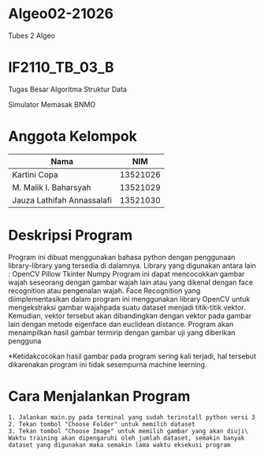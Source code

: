 # Algeo02-21026
Tubes 2 Algeo
# IF2110_TB_03_B
Tugas Besar Algoritma Struktur Data

Simulator Memasak BNMO

# Anggota Kelompok
| Nama | NIM |
| ----------- | ----------- |
| Kartini Copa | 13521026 |
| M. Malik I. Baharsyah | 13521029 |
| Jauza Lathifah Annassalafi | 13521030 |

# Deskripsi Program
Program ini dibuat menggunakan bahasa python dengan penggunaan library-library yang tersedia di dalamnya. Library yang digunakan antara lain :
OpenCV
Pillow
Tkinter
Numpy
Program ini dapat mencocokkan gambar wajah seseorang dengan gambar wajah lain atau yang dikenal dengan face recognition atau pengenalan wajah. Face Recognition yang diimplementasikan dalam program ini menggunakan library OpenCV untuk mengekstraksi gambar wajahpada suatu dataset menjadi titik-titik vektor. Kemudian, vektor tersebut akan dibandingkan dengan vektor pada gambar lain dengan metode eigenface dan euclidean distance. Program akan menampilkan hasil gambar termirip dengan gambar uji yang diberikan pengguna

*Ketidakcocokan hasil gambar pada program sering kali terjadi, hal tersebut dikarenakan program ini tidak sesempurna machine leerning.
# Cara Menjalankan Program
``` 
1. Jalankan main.py pada terminal yang sudah terinstall python versi 3
2. Tekan tombol "Choose Folder" untuk memilih dataset
3. Tekan tombol "Choose Image" untuk memilih gambar yang akan diuji\
Waktu training akan dipengaruhi oleh jumlah dataset, semakin banyak dataset yang digunakan maka semakin lama waktu eksekusi program
